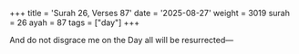 +++
title = 'Surah 26, Verses 87'
date = '2025-08-27'
weight = 3019
surah = 26
ayah = 87
tags = ["day"]
+++

And do not disgrace me on the Day all will be resurrected—
